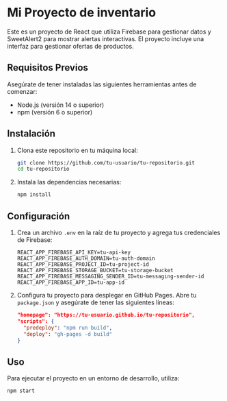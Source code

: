 # Mi Proyecto de inventario

Este es un proyecto de React que utiliza Firebase para gestionar datos y SweetAlert2 para mostrar alertas interactivas. El proyecto incluye una interfaz para gestionar ofertas de productos.

## Requisitos Previos

Asegúrate de tener instaladas las siguientes herramientas antes de comenzar:

- Node.js (versión 14 o superior)
- npm (versión 6 o superior)

## Instalación

1. Clona este repositorio en tu máquina local:

    ```bash
    git clone https://github.com/tu-usuario/tu-repositorio.git
    cd tu-repositorio
    ```

2. Instala las dependencias necesarias:

    ```bash
    npm install
    ```

## Configuración

1. Crea un archivo `.env` en la raíz de tu proyecto y agrega tus credenciales de Firebase:

    ```env
    REACT_APP_FIREBASE_API_KEY=tu-api-key
    REACT_APP_FIREBASE_AUTH_DOMAIN=tu-auth-domain
    REACT_APP_FIREBASE_PROJECT_ID=tu-project-id
    REACT_APP_FIREBASE_STORAGE_BUCKET=tu-storage-bucket
    REACT_APP_FIREBASE_MESSAGING_SENDER_ID=tu-messaging-sender-id
    REACT_APP_FIREBASE_APP_ID=tu-app-id
    ```

2. Configura tu proyecto para desplegar en GitHub Pages. Abre tu `package.json` y asegúrate de tener las siguientes líneas:

    ```json
    "homepage": "https://tu-usuario.github.io/tu-repositorio",
    "scripts": {
      "predeploy": "npm run build",
      "deploy": "gh-pages -d build"
    }
    ```

## Uso

Para ejecutar el proyecto en un entorno de desarrollo, utiliza:

```bash
npm start

